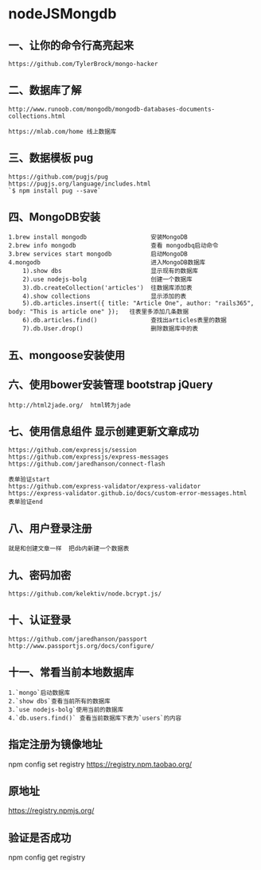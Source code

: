 # nodeJSMongdb
## 一、让你的命令行高亮起来
    https://github.com/TylerBrock/mongo-hacker

## 二、数据库了解
    http://www.runoob.com/mongodb/mongodb-databases-documents-collections.html

    https://mlab.com/home 线上数据库

## 三、数据模板 pug
    https://github.com/pugjs/pug
    https://pugjs.org/language/includes.html
    `$ npm install pug --save`

## 四、MongoDB安装
    1.brew install mongodb                  安装MongoDB
    2.brew info mongodb                     查看 mongodbq启动命令
    3.brew services start mongodb           启动MongoDB
    4.mongodb                               进入MongoDB数据库
        1).show dbs                         显示现有的数据库
        2).use nodejs-bolg                  创建一个数据库
        3).db.createCollection('articles')  往数据库添加表
        4).show collections                 显示添加的表
        5).db.articles.insert({ title: "Article One", author: "rails365", body: "This is article one" });   往表里多添加几条数据
        6).db.articles.find()               查找出articles表里的数据
        7).db.User.drop()                   删除数据库中的表

## 五、mongoose安装使用

## 六、使用bower安装管理 bootstrap jQuery

    http://html2jade.org/  html转为jade

## 七、使用信息组件 显示创建更新文章成功
    https://github.com/expressjs/session
    https://github.com/expressjs/express-messages
    https://github.com/jaredhanson/connect-flash

    表单验证start
    https://github.com/express-validator/express-validator
    https://express-validator.github.io/docs/custom-error-messages.html
    表单验证end

## 八、用户登录注册
    就是和创建文章一样  把db内新建一个数据表

## 九、密码加密
    https://github.com/kelektiv/node.bcrypt.js/
## 十、认证登录
    https://github.com/jaredhanson/passport
    http://www.passportjs.org/docs/configure/

## 十一、常看当前本地数据库
    1.`mongo`启动数据库
    2.`show dbs`查看当前所有的数据库
    3.`use nodejs-bolg`使用当前的数据库
    4.`db.users.find()` 查看当前数据库下表为`users`的内容


## 指定注册为镜像地址
npm config set registry https://registry.npm.taobao.org/
## 原地址
https://registry.npmjs.org/ 
## 验证是否成功
npm config get registry

